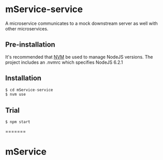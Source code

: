 # mService-service

A microservice communicates to a mock downstream server as well with other microservices.

## Pre-installation

It's recommended that [NVM](https://github.com/creationix/nvm) be used to manage NodeJS versions.
The project includes an .nvmrc which specifies NodeJS 6.2.1

## Installation

```javascript
$ cd mService-service
$ nvm use
```

## Trial

```shell
$ npm start
```
=======
# mService
